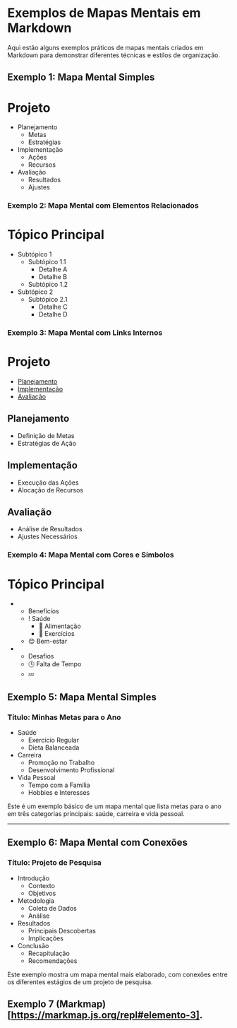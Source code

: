 # Exemplos de Mapas Mentais em Markdown

Aqui estão alguns exemplos práticos de mapas mentais criados em Markdown para demonstrar diferentes técnicas e estilos de organização.

## Exemplo 1: Mapa Mental Simples


# Projeto            
- Planejamento
  - Metas
  - Estratégias
- Implementação
  - Ações
  - Recursos
- Avaliação
  - Resultados
  - Ajustes

### Exemplo 2: Mapa Mental com Elementos Relacionados

# Tópico Principal
- Subtópico 1
  - Subtópico 1.1
    - Detalhe A
    - Detalhe B
  - Subtópico 1.2
- Subtópico 2
  - Subtópico 2.1
    - Detalhe C
    - Detalhe D

### Exemplo 3: Mapa Mental com Links Internos

# Projeto
- [Planejamento](#planejamento)
- [Implementação](#implementação)
- [Avaliação](#avaliação)

## Planejamento
- Definição de Metas
- Estratégias de Ação

## Implementação
- Execução das Ações
- Alocação de Recursos

## Avaliação
- Análise de Resultados
- Ajustes Necessários

### Exemplo 4: Mapa Mental com Cores e Símbolos

# Tópico Principal
- + Benefícios
  - ! Saúde
    - 🍏 Alimentação
    - 💪 Exercícios
  - 😊 Bem-estar
- - Desafios
  - 🕒 Falta de Tempo
  - 💤

## Exemplo 5: Mapa Mental Simples

### Título: Minhas Metas para o Ano

- Saúde
  - Exercício Regular
  - Dieta Balanceada
- Carreira
  - Promoção no Trabalho
  - Desenvolvimento Profissional
- Vida Pessoal
  - Tempo com a Família
  - Hobbies e Interesses

Este é um exemplo básico de um mapa mental que lista metas para o ano em três categorias principais: saúde, carreira e vida pessoal.

---

## Exemplo 6: Mapa Mental com Conexões

### Título: Projeto de Pesquisa

- Introdução
  - Contexto
  - Objetivos
- Metodologia
  - Coleta de Dados
  - Análise
- Resultados
  - Principais Descobertas
  - Implicações
- Conclusão
  - Recapitulação
  - Recomendações

Este exemplo mostra um mapa mental mais elaborado, com conexões entre os diferentes estágios de um projeto de pesquisa.
## Exemplo 7 (Markmap)[https://markmap.js.org/repl#elemento-3].

